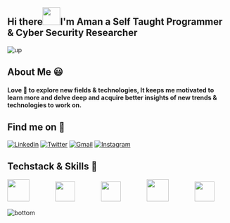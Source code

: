 ## Hi there<img src="https://github.com/nixin72/nixin72/blob/master/wave.gif" width="40">I'm Aman a Self Taught Programmer & Cyber Security Researcher
![up](https://media.giphy.com/media/3osxY9kuM2NGUfvThe/giphy.gif)
## About Me :smiley: 
#### Love :blue_heart: to explore new fields & technologies, It keeps me motivated to learn more and delve deep and acquire better insights of new trends & technologies to work on.

## Find me on :mag_right: 

<a href="https://www.linkedin.com/in/aman-r-558b38186/" target="_blank"><img src="https://img.shields.io/badge/-Linkedin-blue?style=flat-square&logo=Linkedin&logoColor=white" alt="Linkedin"></a> 
<a href="https://twitter.com/_amanraza" target="_blank"><img src="https://img.shields.io/badge/-Twitter-1ca0f1?style=flat-square&labelColor=1ca0f1&logo=twitter&logoColor=white" alt="Twitter"></a> 
<a href="mailto:amanraza1234@gmail.com" target="_blank"><img src="https://img.shields.io/badge/-Gmail-c14438?style=flat-square&logo=Gmail&logoColor=white" alt="Gmail"></a>
<a href="https://instagram.com/_theamanraza/" target="_blank"><img src="https://img.shields.io/badge/-Instagram-C13584?style=flat-square&labelColor=C13584&logo=instagram&logoColor=white" alt="Instagram"></a>

## Techstack & Skills :dart:

<pre>
<img src="https://www.mycplus.com/mycplus/wp-content/uploads/2020/10/c.png" width="50">       <img src="https://upload.wikimedia.org/wikipedia/commons/thumb/c/c3/Python-logo-notext.svg/2048px-Python-logo-notext.svg.png" width="45">       <img src="https://lh3.googleusercontent.com/proxy/Lwst6dGOlVIDFE9zmSYL3uhXS6zqtgrBoHKNnE8n1M_grWSj-yimWMsG04EvBTv7s2pn4wZPiXK2SL9Z0qgcqAzKh0yEoXP-TsA3PXkJgoUPiRyBE7865NoDv6HUlDVkZmTy1g" width="45">       <img src="https://www.docker.com/sites/default/files/d8/2019-07/Moby-logo.png" width="50">       <img src="https://upload.wikimedia.org/wikipedia/commons/thumb/3/39/Kubernetes_logo_without_workmark.svg/1200px-Kubernetes_logo_without_workmark.svg.png" width="45">       <img src="https://upload.wikimedia.org/wikipedia/commons/thumb/3/38/HTML5_Badge.svg/600px-HTML5_Badge.svg.png" width="45">       <img src="https://upload.wikimedia.org/wikipedia/commons/thumb/7/70/Devicon-css3-plain.svg/1200px-Devicon-css3-plain.svg.png" width="45">       <img src="https://www.freepnglogos.com/uploads/javascript-png/javascript-vector-logo-yellow-png-transparent-javascript-vector-12.png" width="40">     <img src="https://upload.wikimedia.org/wikipedia/commons/thumb/1/18/ISO_C%2B%2B_Logo.svg/1200px-ISO_C%2B%2B_Logo.svg.png" width="40">
</pre>

![bottom](https://www.nicepng.com/png/full/82-821447_receive-updates-from-calgary-dream-centre-footer-city.png)
